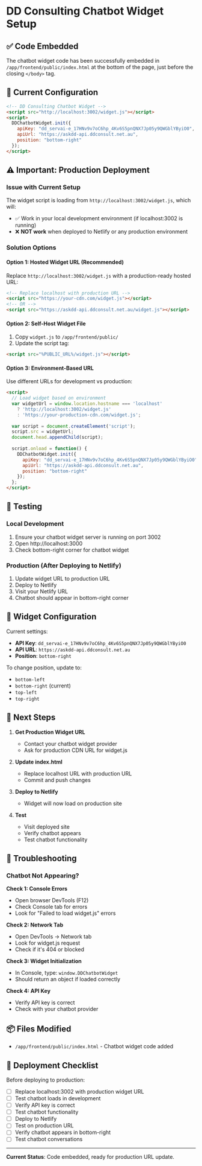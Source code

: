 # DD Consulting Chatbot Widget Setup

## ✅ Code Embedded

The chatbot widget code has been successfully embedded in `/app/frontend/public/index.html` at the bottom of the page, just before the closing `</body>` tag.

## 📍 Current Configuration

```html
<!-- DD Consulting Chatbot Widget -->
<script src="http://localhost:3002/widget.js"></script>
<script>
  DDChatbotWidget.init({
    apiKey: "dd_servai-e_17HNv9v7oC6hp_4Kv6S5pnQNX7Jp05y9QWGblYByiO0",
    apiUrl: "https://askdd-api.ddconsult.net.au",
    position: "bottom-right"
  });
</script>
```

## ⚠️ Important: Production Deployment

### Issue with Current Setup
The widget script is loading from `http://localhost:3002/widget.js`, which will:
- ✅ Work in your local development environment (if localhost:3002 is running)
- ❌ **NOT work** when deployed to Netlify or any production environment

### Solution Options

#### Option 1: Hosted Widget URL (Recommended)
Replace `http://localhost:3002/widget.js` with a production-ready hosted URL:

```html
<!-- Replace localhost with production URL -->
<script src="https://your-cdn.com/widget.js"></script>
<!-- OR -->
<script src="https://askdd-api.ddconsult.net.au/widget.js"></script>
```

#### Option 2: Self-Host Widget File
1. Copy `widget.js` to `/app/frontend/public/`
2. Update the script tag:
```html
<script src="%PUBLIC_URL%/widget.js"></script>
```

#### Option 3: Environment-Based URL
Use different URLs for development vs production:

```html
<script>
  // Load widget based on environment
  var widgetUrl = window.location.hostname === 'localhost' 
    ? 'http://localhost:3002/widget.js'
    : 'https://your-production-cdn.com/widget.js';
  
  var script = document.createElement('script');
  script.src = widgetUrl;
  document.head.appendChild(script);
  
  script.onload = function() {
    DDChatbotWidget.init({
      apiKey: "dd_servai-e_17HNv9v7oC6hp_4Kv6S5pnQNX7Jp05y9QWGblYByiO0",
      apiUrl: "https://askdd-api.ddconsult.net.au",
      position: "bottom-right"
    });
  };
</script>
```

## 🧪 Testing

### Local Development
1. Ensure your chatbot widget server is running on port 3002
2. Open http://localhost:3000
3. Check bottom-right corner for chatbot widget

### Production (After Deploying to Netlify)
1. Update widget URL to production URL
2. Deploy to Netlify
3. Visit your Netlify URL
4. Chatbot should appear in bottom-right corner

## 🎯 Widget Configuration

Current settings:
- **API Key**: `dd_servai-e_17HNv9v7oC6hp_4Kv6S5pnQNX7Jp05y9QWGblYByiO0`
- **API URL**: `https://askdd-api.ddconsult.net.au`
- **Position**: `bottom-right`

To change position, update to:
- `bottom-left`
- `bottom-right` (current)
- `top-left`
- `top-right`

## 📝 Next Steps

1. **Get Production Widget URL**
   - Contact your chatbot widget provider
   - Ask for production CDN URL for widget.js

2. **Update index.html**
   - Replace localhost URL with production URL
   - Commit and push changes

3. **Deploy to Netlify**
   - Widget will now load on production site

4. **Test**
   - Visit deployed site
   - Verify chatbot appears
   - Test chatbot functionality

## 🔧 Troubleshooting

### Chatbot Not Appearing?

**Check 1: Console Errors**
- Open browser DevTools (F12)
- Check Console tab for errors
- Look for "Failed to load widget.js" errors

**Check 2: Network Tab**
- Open DevTools → Network tab
- Look for widget.js request
- Check if it's 404 or blocked

**Check 3: Widget Initialization**
- In Console, type: `window.DDChatbotWidget`
- Should return an object if loaded correctly

**Check 4: API Key**
- Verify API key is correct
- Check with your chatbot provider

## 📦 Files Modified

- `/app/frontend/public/index.html` - Chatbot widget code added

## 🚀 Deployment Checklist

Before deploying to production:
- [ ] Replace localhost:3002 with production widget URL
- [ ] Test chatbot loads in development
- [ ] Verify API key is correct
- [ ] Test chatbot functionality
- [ ] Deploy to Netlify
- [ ] Test on production URL
- [ ] Verify chatbot appears in bottom-right
- [ ] Test chatbot conversations

---

**Current Status**: Code embedded, ready for production URL update.
